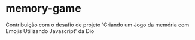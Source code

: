 # memory-game
Contribuição com o desafio de projeto 'Criando um Jogo da memória com Emojis Utilizando Javascript' da Dio
